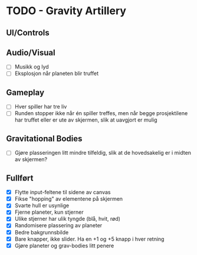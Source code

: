 # TODO - Gravity Artillery

## UI/Controls

## Audio/Visual
- [ ] Musikk og lyd
- [ ] Eksplosjon når planeten blir truffet

## Gameplay
- [ ] Hver spiller har tre liv
- [ ] Runden stopper ikke når én spiller treffes, men når begge prosjektilene har truffet eller er ute av skjermen, slik at uavgjort er mulig

## Gravitational Bodies
- [ ] Gjøre plasseringen litt mindre tilfeldig, slik at de hovedsakelig er i midten av skjermen?

## Fullført
- [X] Flytte input-feltene til sidene av canvas
- [X] Fikse "hopping" av elementene på skjermen
- [X] Svarte hull er usynlige
- [X] Fjerne planeter, kun stjerner
- [X] Ulike stjerner har ulik tyngde (blå, hvit, rød)
- [X] Randomisere plassering av planeter
- [X] Bedre bakgrunnsbilde
- [X] Bare knapper, ikke slider. Ha en +1 og +5 knapp i hver retning
- [X] Gjøre planeter og grav-bodies litt penere
